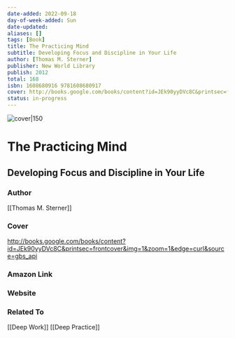 ```yaml
---
date-added: 2022-09-18
day-of-week-added: Sun
date-updated: 
aliases: []
tags: [Book]
title: The Practicing Mind
subtitle: Developing Focus and Discipline in Your Life
author: [Thomas M. Sterner]
publisher: New World Library
publish: 2012
total: 168
isbn: 1608680916 9781608680917
cover: http://books.google.com/books/content?id=JEk90yyDVc8C&printsec=frontcover&img=1&zoom=1&edge=curl&source=gbs_api
status: in-progress
---
```


![cover|150](http://books.google.com/books/content?id=JEk90yyDVc8C&printsec=frontcover&img=1&zoom=1&edge=curl&source=gbs_api)
# The Practicing Mind
## Developing Focus and Discipline in Your Life

### Author
[[Thomas M. Sterner]]

### Cover
http://books.google.com/books/content?id=JEk90yyDVc8C&printsec=frontcover&img=1&zoom=1&edge=curl&source=gbs_api

### Amazon Link


### Website


### Related To
[[Deep Work]]
[[Deep Practice]]

